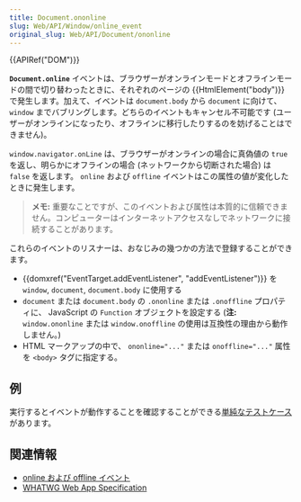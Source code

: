 ```yaml
---
title: Document.ononline
slug: Web/API/Window/online_event
original_slug: Web/API/Document/ononline
---
```


{{APIRef("DOM")}}

**`Document.online`** イベントは、ブラウザーがオンラインモードとオフラインモードの間で切り替わったときに、それぞれのページの {{HtmlElement("body")}} で発生します。加えて、イベントは `document.body` から `document` に向けて、 `window` までバブリングします。どちらのイベントもキャンセル不可能です (ユーザーがオンラインになったり、オフラインに移行したりするのを妨げることはできません)。

`window.navigator.onLine` は、ブラウザーがオンラインの場合に真偽値の `true` を返し、明らかにオフラインの場合 (ネットワークから切断された場合) は `false` を返します。 `online` および `offline` イベントはこの属性の値が変化したときに発生します。

> **メモ:** 重要なことですが、このイベントおよび属性は本質的に信頼できません。コンピューターはインターネットアクセスなしでネットワークに接続することがあります。

これらのイベントのリスナーは、おなじみの幾つかの方法で登録することができます。

- {{domxref("EventTarget.addEventListener", "addEventListener")}} を `window`, `document`, `document.body` に使用する
- `document` または `document.body` の `.ononline` または `.onoffline` プロパティに、 JavaScript の `Function` オブジェクトを設定する (**注:** `window.ononline` または `window.onoffline` の使用は互換性の理由から動作しません。)
- HTML マークアップの中で、 `ononline="..."` または `onoffline="..."` 属性を `<body>` タグに指定する。

## 例

実行するとイベントが動作することを確認することができる[単純なテストケース](https://bugzilla.mozilla.org/attachment.cgi?id=220609)があります。

## 関連情報

- [online および offline イベント](/ja/docs/Online_and_offline_events)
- [WHATWG Web App Specification](https://www.whatwg.org/specs/web-apps/current-work/#event-online)
